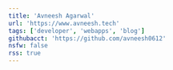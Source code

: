 ```yaml
---
title: 'Avneesh Agarwal'
url: 'https://www.avneesh.tech'
tags: ['developer', 'webapps', 'blog']
githubacct: 'https://github.com/avneesh0612'
nsfw: false
rss: true
---
```


